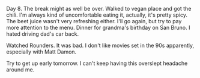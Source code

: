 Day 8. The break might as well be over. Walked to vegan place and got the chili. I'm always kind of uncomfortable eating it, actually, it's pretty spicy. The beet juice wasn't very refreshing either. I'll go again, but try to pay more attention to the menu. Dinner for grandma's birthday on San Bruno. I hated driving dad's car back.

Watched Rounders. It was bad. I don't like movies set in the 90s apparently, especially with Matt Damon.

Try to get up early tomorrow. I can't keep having this overslept headache around me.
